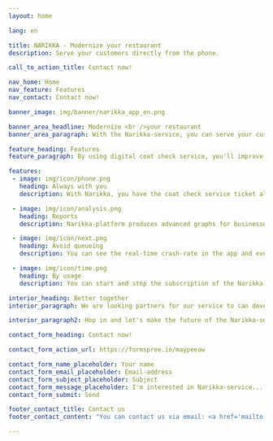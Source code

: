 ```yaml
---
layout: home

lang: en

title: NARIKKA - Modernize your restaurant
description: Serve your customers directly from the phone.

call_to_action_title: Contact now!

nav_home: Home
nav_feature: Features
nav_contact: Contact now!

banner_image: img/banner/narikka_app_en.png

banner_area_headline: Modernize <br />your restaurant
banner_area_paragraph: With the Narikka-service, you can serve your customers directly from the phone. Streamline your coat check service by enabling mobile payments and digital coat hanger tags.

feature_heading: Features
feature_paragraph: By using digital coat check service, you'll improve access control and avoid the peak hours of coat check service

features:
 - image: img/icon/phone.png
   heading: Always with you
   description: With Narikka, you have the coat check service ticket always with you and avoid the cost of searching lost tickets.

 - image: img/icon/analysis.png
   heading: Reports
   description: Narikka-platform produces advanced graphs for businesses from usage of the application that will make your customer service even better.

 - image: img/icon/next.png
   heading: Avoid queueing
   description: You can see the real-time crash-rate in the app and even pay directly in line.

 - image: img/icon/time.png
   heading: By usage
   description: You can start and stop the subscription of the Narikka-service any time. We will always bill you by usage.

interior_heading: Better together
interior_paragraph: We are looking partners for our service to can develop it even better in the future. We aim to be the best digital platform for restaurants.

interior_paragraph2: Hop in and let's make the future of the Narikka-service today, together!

contact_form_heading: Contact now!

contact_form_action_url: https://formspree.io/maypeeaw

contact_form_name_placeholder: Your name
contact_form_email_placeholder: Email-address
contact_form_subject_placeholder: Subject
contact_form_message_placeholder: I'm interested in Narikka-service...
contact_form_submit: Send

footer_contact_title: Contact us
footer_contact_content: "You can contact us via email: <a href='mailto:info@narikka.net'>info@narikka.net</a>"

---
```

